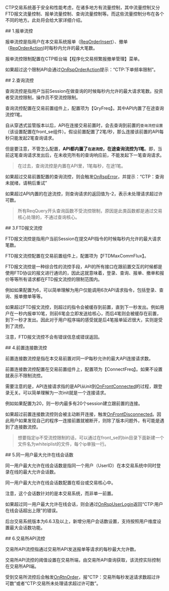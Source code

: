 <p>CTP交易系统基于安全和性能考虑，在诸多地方有流量控制，其中流量控制又分FTD报文流量控制、报单流量控制、查询流量控制等。而这些流量控制分布在各个不同的地方。此处将会给大家详细介绍。</p>
<span class="anchor" id="ae7f1c2e-c2a3-45d0-828b-d0b085f182af"></span>
## 1.报单流控
<p>报单流控是指用户在本交易系统报单（<a href="../../JYJK/CTHOSTFTDCTRADERSPI/REQORDERINSERT/">ReqOrderInsert</a>）、撤单（<a href="../../JYJK/CTHOSTFTDCTRADERSPI/REQORDERACTION/">ReqOrderAction</a>)时每秒内允许的最大笔数。</p>
<p>报单流控限制配置在CTP柜台端【程序化交易频繁报撤单管理】菜单。</p>
<p>如果超过这个限制API会通过<a href="../../JYJK/CTHOSTFTDCTRADERAPI/ONRSPORDERACTION/">OnRspOrderAction</a>提示：“CTP:下单频率限制”。</p>
<span class="anchor" id="9e3e0f06-f9f5-47ab-8b14-c0324ffd3697"></span>
## 2.查询流控
<p>查询流控是指用户当前Session在做查询的时候每秒内允许的最大请求笔数。投资者受流控限制，操作员不受流控限制。</p>
<p>查询流控配置在交易前置组件上，配置项为【QryFreq】。其中API内置了在途查询流控1笔。</p>
<p>自从穿透式监管版本以后，API在连接交易前置时，会去查询到前置的<code>查询流控设置</code>（该设置配置在front_se组件）。假设前置配置了2笔/秒，那么连接该前置的API每秒只能发起2笔查询请求。</p>
<p>但是要注意，不管怎么配置，<strong>API都内置了<code>在途流控</code>，在途查询流控为1笔</strong>。即，当前这笔查询请求发出后，在未收完所有的查询响应前，不能发起下一笔查询请求。</p>
<blockquote>
<p>在过去，查询流控是内置在API里，1笔每秒，在途1笔。</p>
</blockquote>
<p>如果超过交易前置配置的查询流控，则会触发<a href="../../HQJK/CTHOSTFTDCMDSPI/ONRSPERROR/">OnRspError</a>，并提示：“CTP：查询未就绪，请稍后重试”</p>
<p>如果超过API内置的在途流控，则查询请求的返回值为-2，表示未处理请求超过许可数。</p>
<blockquote>
<p>所有ReqQuery开头查询函数不受流控限制，原因是此类函数都是通过交易核心处理的，不通过查询核心。</p>
</blockquote>
<span class="anchor" id="e800f5a1-cfca-4730-9021-76ba5d7359ca"></span>
## 3.FTD报文流控
<p>FTD报文流控是指用户当前Session在提交API指令的时候每秒内允许的最大请求笔数。</p>
<p>FTD报文流控配置在交易前置组件上，配置项为【FTDMaxCommFlux】。</p>
<p>FTD报文流控是一种综合性的流控手段，API的所有接口在跟前置交互的时候都是使用FTD协议的报文进行通讯的，因此这就意味着，登录、查询、报单、撤单和报价等等所有请求都在FTD报文流控的限制范围内。</p>
<p>例如如果配置为6，可以简单理解为用户仅能调用6次API请求指令，包括登录、查询、报单撤单等等。</p>
<p>如果超过FTD报文流控，则超过的指令会被缓存到前置，直到下一秒发出。例如用户在一秒内报单10笔，则前6笔会立即发送给核心，而后4笔则会被缓存在前置，到下一秒才发出。因此对于用户程序端的感受就是后4笔报单延迟很大，实则是受到了流控。</p>
<p>注意，FTD报文流控不会有错误信息或错误返回。</p>
<span class="anchor" id="dad47309-9803-40bf-942e-789ea5bf23f8"></span>
## 4.前置连接数流控
<p>前置连接数流控是指在本交易前置对同一IP每秒允许的最大API连接请求数。</p>
<p>前置连接数流控配置在交易前置组件上，配置项为【ConnectFreq】。如果不设置就表示不限制流控。</p>
<p>需要注意的是，API连接请求指的是API从init到<a href="../../JYJK/CTHOSTFTDCTRADERAPI/ONFRONTCONNECTED/">OnFrontConnected</a>的过程，跟登录无关。可以简单理解为一次init就是一个连接请求。</p>
<p>例如如果配置为20，则一秒内最多有20个session建立跟前置的连接。</p>
<p>如果超过前置连接数流控则会被主动断开连接，触发<a href="../../JYJK/CTHOSTFTDCTRADERAPI/ONFRONTDISCONNECTED/">OnFrontDisconnected</a>。因此用户如果发现自己的程序一连接前置就被断开，则除了版本问题外，有可能是遇到了连接数流控。</p>
<blockquote>
<p>想要指定ip不受流控限制的话，可以通过在front_se的bin目录下面新建一个文件名为whiteiplist的文件，每个ip单独一行。</p>
</blockquote>
<span class="anchor" id="6d09bb46-d50f-4d68-b3ce-688539bf53a4"></span>
## 5.同一用户最大允许在线会话数
<p>同一用户最大允许在线会话数是指同一个用户（UserID）在本交易系统中同时登录在线的最大允许会话数。</p>
<p>同一用户最大允许在线会话数配置在柜台或交易核心中。</p>
<p>注意，这个会话数针对的是本交易系统，而非单一前置。</p>
<p>如果超过同一用户最大允许在线会话，则会通过<a href="../../HQJK/CTHOSTFTDCMDSPI/ONRSPUSERLOGIN/">OnRspUserLogin</a>返回“CTP:用户在线会话超出上限”的错误。</p>
<p><span alt="" id="anchor-id-01"></span> </p>
<p>后台交易系统版本为6.6.3及以上，新增分用户会话数设置，支持按照用户维度设置最大会话数功能。</p>
<span class="anchor" id="7f89ccd5-9838-4810-a69d-27b318dd4cf5"></span>
## 6.交易所API流控
<p>交易所API流控指通过交易所API发送报单等请求的每秒最大允许数。</p>
<p>交易所API流控的阈值设置在交易所端，由交易所API查询获取，该流控实际控制在交易所API端。</p>
<p>受到交易所流控后会触发<a href="../../JYJK/CTHOSTFTDCTRADERAPI/ONRTNORDER/">OnRtnOrder</a>，报“CTP：交易所每秒发送请求数超过许可数”或者“CTP:交易所未处理请求超过许可数”。</p>
